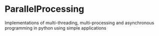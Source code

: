 # ParallelProcessing
Implementations of multi-threading, multi-processing and asynchronous programming in python using simple applications
